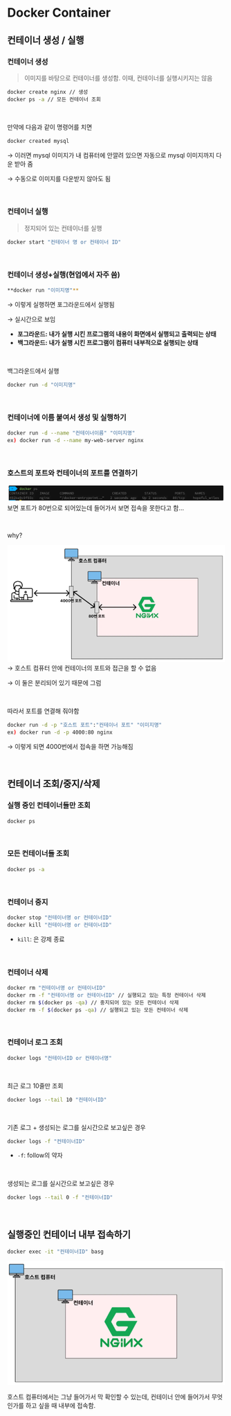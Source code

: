 # Docker Container

## 컨테이너 생성 / 실행

### 컨테이너 생성

> 이미지를 바탕으로 컨테이너를 생성함. 이때, 컨테이너를 실행시키지는 않음
>

```bash
docker create nginx // 생성
docker ps -a // 모든 컨테이너 조회
```

<br>

만약에 다음과 같이 명령어를 치면

```bash
docker created mysql
```

→ 이러면 mysql 이미지가 내 컴퓨터에 안깔려 있으면 자동으로 mysql 이미지까지 다운 받아 줌

→ 수동으로 이미지를 다운받지 않아도 됨

<br>

### 컨테이너 실행

> 정지되어 있는 컨테이너를 실행
>

```bash
docker start "컨테이너 명 or 컨테이너 ID"
```

<br>

### 컨테이너 생성+실행(현업에서 자주 씀)

```bash
**docker run "이미지명"**
```

→ 이렇게 실행하면 포그라운드에서 실행됨

→ 실시간으로 보임

- **포그라운드: 내가 실행 시킨 프로그램의 내용이 화면에서 실행되고 출력되는 상태**
- **백그라운드: 내가 실행 시킨 프로그램이 컴퓨터 내부적으로 실행되는 상태**

<br>

백그라운드에서 실행

```bash
docker run -d "이미지명"
```

<br>

### 컨테이너에 이름 붙여서 생성 및 실행하기

```bash
docker run -d --name "컨테이너이름" "이미지명"
ex) docker run -d --name my-web-server nginx
```

<br>

### 호스트의 포트와 컨테이너의 포트를 연결하기

![img_1.png](../image/img_1.png)
보면 포트가 80번으로 되어있는데 들어가서 보면 접속을 못한다고 함…

<br>

why?

![img_2.png](../image/img_2.png)
→ 호스트 컴퓨터 안에 컨테이너의 포트와 접근을 할 수 없음

→ 이 둘은 분리되어 있기 때문에 그럼

<br>

따라서 포트를 연결해 줘야함

```bash
docker run -d -p "호스트 포트":"컨테이너 포트" "이미지명"
ex) docker run -d -p 4000:80 nginx
```

→ 이렇게 되면 4000번에서 접속을 하면 가능해짐

<br>

## 컨테이너 조회/중지/삭제


### 실행 중인 컨테이너들만 조회

```bash
docker ps
```

<br>

### 모든 컨테이너들 조회

```bash
docker ps -a
```

<br>

### 컨테이너 중지

```bash
docker stop "컨테이너명 or 컨테이너ID"
docker kill "컨테이너명 or 컨테이너ID"
```

- `kill`: 은 강제 종료

<br>

### 컨테이너 삭제

```bash
docker rm "컨테이너명 or 컨테이너ID"
docker rm -f "컨테이너명 or 컨테이너ID" // 실행되고 있는 특정 컨테이너 삭제
docker rm $(docker ps -qa) // 중지되어 있는 모든 컨테이너 삭제
docker rm -f $(docker ps -qa) // 실행되고 있는 모든 컨테이너 삭제
```
<br>

### 컨테이너 로그 조회

```bash
docker logs "컨테이너ID or 컨테이너명"
```

<br>

최근 로그 10줄만 조회

```bash
docker logs --tail 10 "컨테이너ID"
```

<br>

기존 로그 + 생성되는 로그를 실시간으로 보고싶은 경우

```bash
docker logs -f "컨테이너ID"
```

- `-f`: follow의 약자

<br>

생성되는 로그를 실시간으로 보고싶은 경우

```bash
docker logs --tail 0 -f "컨테이너ID"
```

<br>

## 실행중인 컨테이너 내부 접속하기


```bash
docker exec -it "컨테이너ID" basg
```

![img_3.png](../image/img_3.png)

호스트 컴퓨터에서는 그냥 들어가서 막 확인할 수 있는데, 컨테이너 안에 들어가서 무엇인가를 하고 싶을 때 내부에 접속함.
